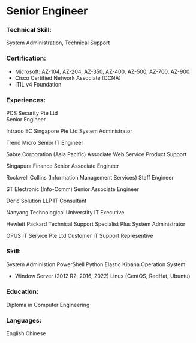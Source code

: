 # Senior Engineer

### Technical Skill: 
System Administration, Technical Support

### Certification: 
- Microsoft: AZ-104, AZ-204, AZ-350, AZ-400, AZ-500, AZ-700, AZ-900 
- Cisco Certified Network Associate (CCNA)
- ITIL v4 Foundation

### Experiences:
PCS Security Pte Ltd 
<br />Senior Engineer
  
Intrado EC Singapore Pte Ltd
System Administrator
  
Trend Micro
Senior IT Engineer

Sabre Corporation (Asia Pacific) 
Associate Web Service Product Support

Singapura Finance
Senior Associate Engineer

Rockwell Collins (Information Management Services)
Staff Engineer

ST Electronic (Info-Comm)
Senior Associate Engineer

Doric Solution LLP 
IT Consultant

Nanyang Technological Universtity
IT Executive 
  
Hewlett Packard
Technical Support Specialist Plus System Administrator
  
OPUS IT Service Pte Ltd
Customer IT Support Representive

### Skill:
System Administion
PowerShell
Python
Elastic Kibana
Operation System
- Window Server (2012 R2, 2016, 2022)
  Linux (CentOS, RedHat, Ubuntu)
  
### Education:
Diploma in Computer Engineering

### Languages:
English
Chinese
